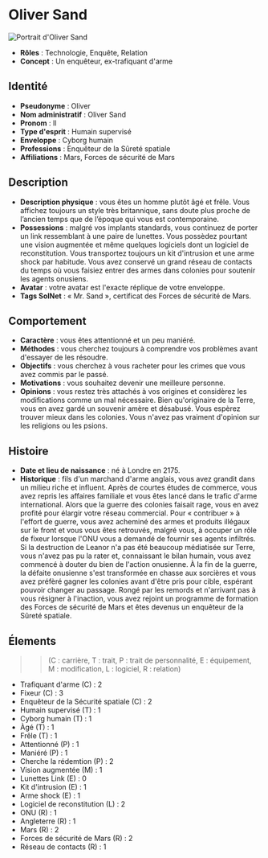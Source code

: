 # Oliver Sand

![ Portrait d'Oliver Sand](portrait_oliver_sand.png)

* **Rôles** : Technologie, Enquête, Relation
* **Concept** : Un enquêteur, ex-trafiquant d'arme

## Identité 

* **Pseudonyme** : Oliver
* **Nom administratif** : Oliver Sand
* **Pronom** : Il
* **Type d'esprit** : Humain supervisé
* **Enveloppe** : Cyborg humain
* **Professions** : Enquêteur de la Sûreté spatiale
* **Affiliations** : Mars, Forces de sécurité de Mars

## Description 

* **Description physique** : vous êtes un homme plutôt âgé et frêle. Vous affichez toujours un style très britannique, sans doute plus proche de l’ancien temps que de l’époque qui vous est contemporaine.
* **Possessions** : malgré vos implants standards, vous continuez de porter un link ressemblant à une paire de lunettes. Vous possèdez pourtant une vision augmentée et même quelques logiciels dont un logiciel de reconstitution. Vous transportez toujours un kit d'intrusion et une arme shock par habitude. Vous avez conservé un grand réseau de contacts du temps où vous faisiez entrer des armes dans colonies pour soutenir les agents onusiens.
* **Avatar** : votre avatar est l'exacte réplique de votre enveloppe.
* **Tags SolNet** : « Mr. Sand », certificat des Forces de sécurité de Mars.

## Comportement 

* **Caractère** : vous êtes attentionné et un peu maniéré.
* **Méthodes** : vous cherchez toujours à comprendre vos problèmes avant d'essayer de les résoudre.
* **Objectifs** : vous cherchez à vous racheter pour les crimes que vous avez commis par le passé.
* **Motivations** : vous souhaitez devenir une meilleure personne.
* **Opinions** : vous restez très attachés à vos origines et considèrez les modifications comme un mal nécessaire. Bien qu'originaire de la Terre, vous en avez gardé un souvenir amère et désabusé. Vous espèrez trouver mieux dans les colonies. Vous n'avez pas vraiment d'opinion sur les religions ou les psions.

## Histoire 

* **Date et lieu de naissance** : né à Londre en 2175.
* **Historique** : fils d'un marchand d'arme anglais, vous avez grandit dans un milieu riche et influent. Après de courtes études de commerce, vous avez repris les affaires familiale et vous êtes lancé dans le trafic d'arme international. Alors que la guerre des colonies faisait rage, vous en avez profité pour élargir votre réseau commercial. Pour « contribuer » à l'effort de guerre, vous avez acheminé des armes et produits illégaux sur le front et vous vous êtes retrouvés, malgré vous, à occuper un rôle de fixeur lorsque l'ONU vous a demandé de fournir ses agents infiltrés. Si la destruction de Leanor n'a pas été beaucoup médiatisée sur Terre, vous n'avez pas pu la rater et, connaissant le bilan humain, vous avez commencé à douter du bien de l'action onusienne. À la fin de la guerre, la défaite onusienne s'est transformée en chasse aux sorcières et vous avez préfèré gagner les colonies avant d'être pris pour cible, espérant pouvoir changer au passage. Rongé par les remords et n'arrivant pas à vous résigner à l'inaction, vous avez rejoint un programme de formation des Forces de sécurité de Mars et êtes devenus un enquêteur de la Sûreté spatiale.

## Élements 

>> (C : carrière, T : trait, P : trait de personnalité, E : équipement, M : modification, L : logiciel, R : relation)

* Trafiquant d'arme (C) : 2
* Fixeur (C) : 3
* Enquêteur de la Sécurité spatiale (C) : 2
* Humain supervisé (T) : 1
* Cyborg humain (T) : 1
* Àgé (T) : 1
* Frêle (T) : 1
* Attentionné (P) : 1
* Maniéré (P) : 1
* Cherche la rédemtion (P) : 2
* Vision augmentée (M) : 1
* Lunettes Link (E) : 0
* Kit d'intrusion (E) : 1
* Arme shock (E) : 1
* Logiciel de reconstitution (L) : 2
* ONU (R) : 1
* Angleterre (R) : 1
* Mars (R) : 2
* Forces de sécurité de Mars (R) : 2
* Réseau de contacts (R) : 1
